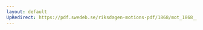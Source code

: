 ```yaml
---
layout: default
UpRedirect: https://pdf.swedeb.se/riksdagen-motions-pdf/1868/mot_1868__ak__00061/mot_1868__ak__00061_001.pdf
---
```

